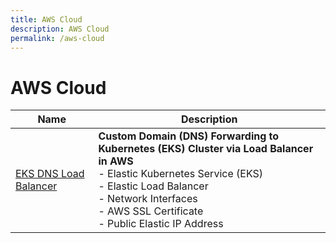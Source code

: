 ```yaml
---
title: AWS Cloud
description: AWS Cloud
permalink: /aws-cloud
---
```


# AWS Cloud

|Name|Description|
|-----|-----|
|[EKS DNS Load Balancer](/aws-cloud/eks-dns-lb)|**Custom Domain (DNS) Forwarding to Kubernetes (EKS) Cluster via Load Balancer in AWS**<br/>- Elastic Kubernetes Service (EKS)<br /> - Elastic Load Balancer<br /> - Network Interfaces<br /> - AWS SSL Certificate<br /> - Public Elastic IP Address|